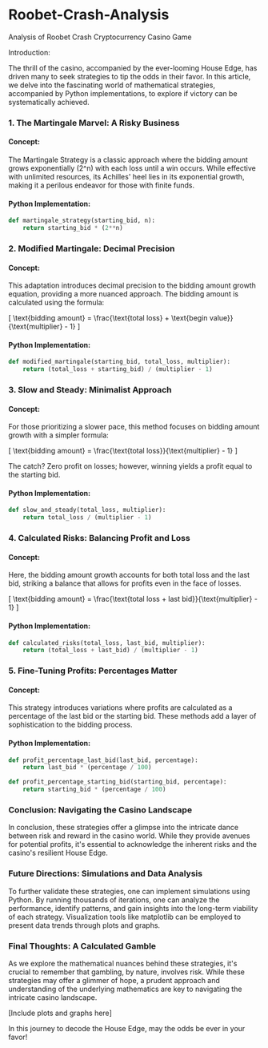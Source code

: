 # Roobet-Crash-Analysis
 Analysis of Roobet Crash Cryptocurrency Casino Game

Introduction:

The thrill of the casino, accompanied by the ever-looming House Edge, has driven many to seek strategies to tip the odds in their favor. In this article, we delve into the fascinating world of mathematical strategies, accompanied by Python implementations, to explore if victory can be systematically achieved.

### **1. The Martingale Marvel: A Risky Business**

#### Concept:

The Martingale Strategy is a classic approach where the bidding amount grows exponentially (2^n) with each loss until a win occurs. While effective with unlimited resources, its Achilles' heel lies in its exponential growth, making it a perilous endeavor for those with finite funds.

#### Python Implementation:

```python
def martingale_strategy(starting_bid, n):
    return starting_bid * (2**n)
```

### **2. Modified Martingale: Decimal Precision**

#### Concept:

This adaptation introduces decimal precision to the bidding amount growth equation, providing a more nuanced approach. The bidding amount is calculated using the formula:

\[ \text{bidding amount} = \frac{\text{total loss} + \text{begin value}}{\text{multiplier} - 1} \]

#### Python Implementation:

```python
def modified_martingale(starting_bid, total_loss, multiplier):
    return (total_loss + starting_bid) / (multiplier - 1)
```

### **3. Slow and Steady: Minimalist Approach**

#### Concept:

For those prioritizing a slower pace, this method focuses on bidding amount growth with a simpler formula:

\[ \text{bidding amount} = \frac{\text{total loss}}{\text{multiplier} - 1} \]

The catch? Zero profit on losses; however, winning yields a profit equal to the starting bid.

#### Python Implementation:

```python
def slow_and_steady(total_loss, multiplier):
    return total_loss / (multiplier - 1)
```

### **4. Calculated Risks: Balancing Profit and Loss**

#### Concept:

Here, the bidding amount growth accounts for both total loss and the last bid, striking a balance that allows for profits even in the face of losses.

\[ \text{bidding amount} = \frac{\text{total loss + last bid}}{\text{multiplier} - 1} \]

#### Python Implementation:

```python
def calculated_risks(total_loss, last_bid, multiplier):
    return (total_loss + last_bid) / (multiplier - 1)
```

### **5. Fine-Tuning Profits: Percentages Matter**

#### Concept:

This strategy introduces variations where profits are calculated as a percentage of the last bid or the starting bid. These methods add a layer of sophistication to the bidding process.

#### Python Implementation:

```python
def profit_percentage_last_bid(last_bid, percentage):
    return last_bid * (percentage / 100)

def profit_percentage_starting_bid(starting_bid, percentage):
    return starting_bid * (percentage / 100)
```

### **Conclusion: Navigating the Casino Landscape**

In conclusion, these strategies offer a glimpse into the intricate dance between risk and reward in the casino world. While they provide avenues for potential profits, it's essential to acknowledge the inherent risks and the casino's resilient House Edge.

### **Future Directions: Simulations and Data Analysis**

To further validate these strategies, one can implement simulations using Python. By running thousands of iterations, one can analyze the performance, identify patterns, and gain insights into the long-term viability of each strategy. Visualization tools like matplotlib can be employed to present data trends through plots and graphs.

### **Final Thoughts: A Calculated Gamble**

As we explore the mathematical nuances behind these strategies, it's crucial to remember that gambling, by nature, involves risk. While these strategies may offer a glimmer of hope, a prudent approach and understanding of the underlying mathematics are key to navigating the intricate casino landscape.

[Include plots and graphs here]

In this journey to decode the House Edge, may the odds be ever in your favor!
